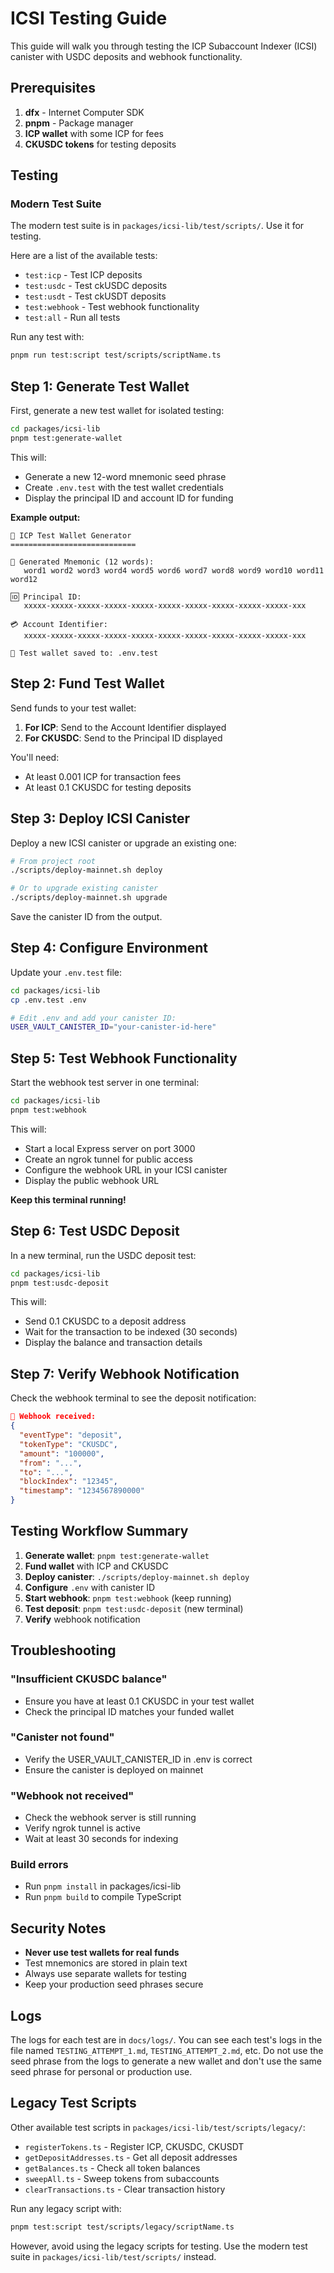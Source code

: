 # ICSI Testing Guide

This guide will walk you through testing the ICP Subaccount Indexer (ICSI) canister with USDC deposits and webhook functionality.

## Prerequisites

1. **dfx** - Internet Computer SDK
2. **pnpm** - Package manager
3. **ICP wallet** with some ICP for fees
4. **CKUSDC tokens** for testing deposits

## Testing

### Modern Test Suite

The modern test suite is in `packages/icsi-lib/test/scripts/`. Use it for testing.

Here are a list of the available tests:

- `test:icp` - Test ICP deposits
- `test:usdc` - Test ckUSDC deposits
- `test:usdt` - Test ckUSDT deposits
- `test:webhook` - Test webhook functionality
- `test:all` - Run all tests

Run any test with:

```bash
pnpm run test:script test/scripts/scriptName.ts
```

## Step 1: Generate Test Wallet

First, generate a new test wallet for isolated testing:

```bash
cd packages/icsi-lib
pnpm test:generate-wallet
```

This will:

- Generate a new 12-word mnemonic seed phrase
- Create `.env.test` with the test wallet credentials
- Display the principal ID and account ID for funding

**Example output:**

```
🔑 ICP Test Wallet Generator
============================

📝 Generated Mnemonic (12 words):
   word1 word2 word3 word4 word5 word6 word7 word8 word9 word10 word11 word12

🆔 Principal ID:
   xxxxx-xxxxx-xxxxx-xxxxx-xxxxx-xxxxx-xxxxx-xxxxx-xxxxx-xxxxx-xxx

💳 Account Identifier:
   xxxxx-xxxxx-xxxxx-xxxxx-xxxxx-xxxxx-xxxxx-xxxxx-xxxxx-xxxxx-xxx

💾 Test wallet saved to: .env.test
```

## Step 2: Fund Test Wallet

Send funds to your test wallet:

1. **For ICP**: Send to the Account Identifier displayed
2. **For CKUSDC**: Send to the Principal ID displayed

You'll need:

- At least 0.001 ICP for transaction fees
- At least 0.1 CKUSDC for testing deposits

## Step 3: Deploy ICSI Canister

Deploy a new ICSI canister or upgrade an existing one:

```bash
# From project root
./scripts/deploy-mainnet.sh deploy

# Or to upgrade existing canister
./scripts/deploy-mainnet.sh upgrade
```

Save the canister ID from the output.

## Step 4: Configure Environment

Update your `.env.test` file:

```bash
cd packages/icsi-lib
cp .env.test .env

# Edit .env and add your canister ID:
USER_VAULT_CANISTER_ID="your-canister-id-here"
```

## Step 5: Test Webhook Functionality

Start the webhook test server in one terminal:

```bash
cd packages/icsi-lib
pnpm test:webhook
```

This will:

- Start a local Express server on port 3000
- Create an ngrok tunnel for public access
- Configure the webhook URL in your ICSI canister
- Display the public webhook URL

**Keep this terminal running!**

## Step 6: Test USDC Deposit

In a new terminal, run the USDC deposit test:

```bash
cd packages/icsi-lib
pnpm test:usdc-deposit
```

This will:

- Send 0.1 CKUSDC to a deposit address
- Wait for the transaction to be indexed (30 seconds)
- Display the balance and transaction details

## Step 7: Verify Webhook Notification

Check the webhook terminal to see the deposit notification:

```json
📨 Webhook received:
{
  "eventType": "deposit",
  "tokenType": "CKUSDC",
  "amount": "100000",
  "from": "...",
  "to": "...",
  "blockIndex": "12345",
  "timestamp": "1234567890000"
}
```

## Testing Workflow Summary

1. **Generate wallet**: `pnpm test:generate-wallet`
2. **Fund wallet** with ICP and CKUSDC
3. **Deploy canister**: `./scripts/deploy-mainnet.sh deploy`
4. **Configure** `.env` with canister ID
5. **Start webhook**: `pnpm test:webhook` (keep running)
6. **Test deposit**: `pnpm test:usdc-deposit` (new terminal)
7. **Verify** webhook notification

## Troubleshooting

### "Insufficient CKUSDC balance"

- Ensure you have at least 0.1 CKUSDC in your test wallet
- Check the principal ID matches your funded wallet

### "Canister not found"

- Verify the USER_VAULT_CANISTER_ID in .env is correct
- Ensure the canister is deployed on mainnet

### "Webhook not received"

- Check the webhook server is still running
- Verify ngrok tunnel is active
- Wait at least 30 seconds for indexing

### Build errors

- Run `pnpm install` in packages/icsi-lib
- Run `pnpm build` to compile TypeScript

## Security Notes

- **Never use test wallets for real funds**
- Test mnemonics are stored in plain text
- Always use separate wallets for testing
- Keep your production seed phrases secure

## Logs

The logs for each test are in `docs/logs/`. You can see each test's logs in the file named `TESTING_ATTEMPT_1.md`, `TESTING_ATTEMPT_2.md`, etc. Do not use the seed phrase from the logs to generate a new wallet and don't use the same seed phrase for personal or production use.

## Legacy Test Scripts

Other available test scripts in `packages/icsi-lib/test/scripts/legacy/`:

- `registerTokens.ts` - Register ICP, CKUSDC, CKUSDT
- `getDepositAddresses.ts` - Get all deposit addresses
- `getBalances.ts` - Check all token balances
- `sweepAll.ts` - Sweep tokens from subaccounts
- `clearTransactions.ts` - Clear transaction history

Run any legacy script with:

```bash
pnpm test:script test/scripts/legacy/scriptName.ts
```

However, avoid using the legacy scripts for testing. Use the modern test suite in `packages/icsi-lib/test/scripts/` instead.
